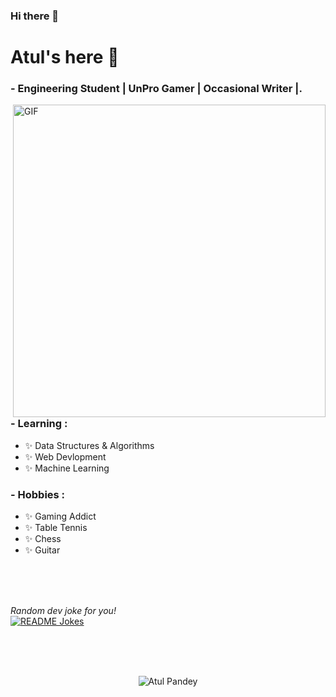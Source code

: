 ### Hi there 👋

<!--
**BEN-10-AP/BEN-10-AP** is a ✨ _special_ ✨ repository because its `README.md` (this file) appears on your GitHub profile.

Here are some ideas to get you started:

- 🔭 I’m currently working on ...
- 🌱 I’m currently learning ...
- 👯 I’m looking to collaborate on ...
- 🤔 I’m looking for help with ...
- 💬 Ask me about ...
- 📫 How to reach me: ...
- 😄 Pronouns: ...
- ⚡ Fun fact: ...
-->
# Atul's here 👋






### - Engineering Student | UnPro Gamer | Occasional Writer |.

<img hight="400" width="500" alt="GIF" align="right" src="/1937.gif">

### - Learning :
- ✨ Data Structures & Algorithms
- ✨ Web Devlopment
- ✨ Machine Learning

### - Hobbies : 
- ✨ Gaming Addict
- ✨ Table Tennis
- ✨ Chess
- ✨ Guitar

</br>
</br>
</br>






<i>Random dev joke for you!
</i><br>
<a href="https://readme-jokes.vercel.app"><img align="center" src="https://readme-jokes.vercel.app/api?bgColor=%23073b4c&textColor=%2306d6a0&aColor=%2306d6a0&borderColor=%2306d6a0" alt="README Jokes"></a>


</br>
</br>
</br>




<p align="center"> <img src="https://komarev.com/ghpvc/?username=BEN-10-AP&color=red&style=flat" alt="Atul Pandey" /> </p>



